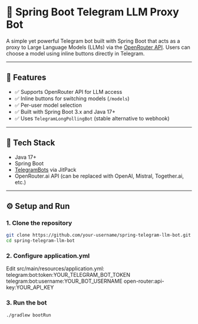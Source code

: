 # 🤖 Spring Boot Telegram LLM Proxy Bot

A simple yet powerful Telegram bot built with Spring Boot that acts as a proxy to Large Language Models (LLMs) via the [OpenRouter API](https://openrouter.ai/). Users can choose a model using inline buttons directly in Telegram.

---

## 🚀 Features

- ✅ Supports OpenRouter API for LLM access
- ✅ Inline buttons for switching models (`/models`)
- ✅ Per-user model selection
- ✅ Built with Spring Boot 3.x and Java 17+
- ✅ Uses `TelegramLongPollingBot` (stable alternative to webhook)

---

## 🧰 Tech Stack

- Java 17+
- Spring Boot
- [TelegramBots](https://github.com/rubenlagus/TelegramBots) via JitPack
- OpenRouter.ai API (can be replaced with OpenAI, Mistral, Together.ai, etc.)

---

## ⚙️ Setup and Run

### 1. Clone the repository

```bash
git clone https://github.com/your-username/spring-telegram-llm-bot.git
cd spring-telegram-llm-bot
```

### 2. Configure application.yml

Edit src/main/resources/application.yml:
telegram:bot:token:YOUR_TELEGRAM_BOT_TOKEN
telegram:bot:username:YOUR_BOT_USERNAME
open-router:api-key:YOUR_API_KEY

### 3. Run the bot

```bash
./gradlew bootRun
```
